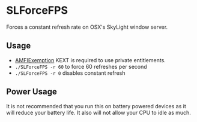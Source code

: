 # SLForceFPS

Forces a constant refresh rate on OSX's SkyLight window server.

## Usage

* [AMFIExemption][1] KEXT is required to use private entitlements.
* `./SLForceFPS -r 60` to force 60 refreshes per second
* `./SLForceFPS -r 0` disables constant refresh

## Power Usage

It is not recommended that you run this on battery powered devices as it will reduce your battery life. It also will not allow your CPU to idle as much.

  [1]: https://github.com/osy86/AMFIExemption
